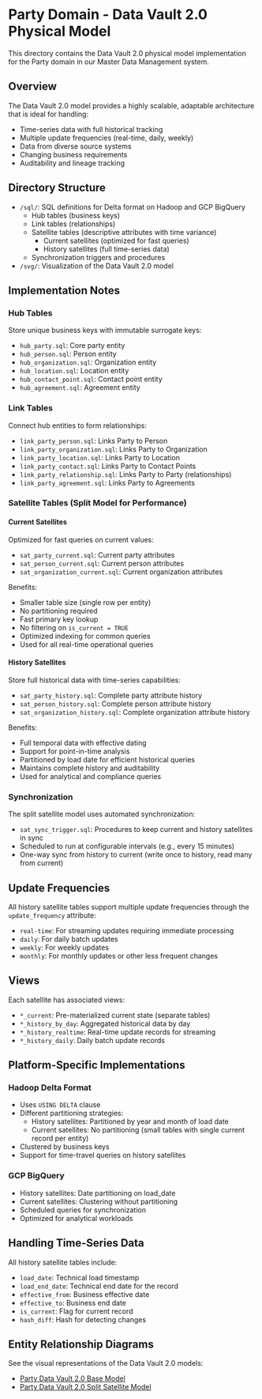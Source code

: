 # Party Domain - Data Vault 2.0 Physical Model

This directory contains the Data Vault 2.0 physical model implementation for the Party domain in our Master Data Management system.

## Overview

The Data Vault 2.0 model provides a highly scalable, adaptable architecture that is ideal for handling:
- Time-series data with full historical tracking
- Multiple update frequencies (real-time, daily, weekly)
- Data from diverse source systems
- Changing business requirements
- Auditability and lineage tracking

## Directory Structure

- `/sql/`: SQL definitions for Delta format on Hadoop and GCP BigQuery
  - Hub tables (business keys)
  - Link tables (relationships)
  - Satellite tables (descriptive attributes with time variance)
    - Current satellites (optimized for fast queries)
    - History satellites (full time-series data)
  - Synchronization triggers and procedures
- `/svg/`: Visualization of the Data Vault 2.0 model

## Implementation Notes

### Hub Tables
Store unique business keys with immutable surrogate keys:
- `hub_party.sql`: Core party entity
- `hub_person.sql`: Person entity
- `hub_organization.sql`: Organization entity
- `hub_location.sql`: Location entity
- `hub_contact_point.sql`: Contact point entity
- `hub_agreement.sql`: Agreement entity

### Link Tables
Connect hub entities to form relationships:
- `link_party_person.sql`: Links Party to Person
- `link_party_organization.sql`: Links Party to Organization
- `link_party_location.sql`: Links Party to Location
- `link_party_contact.sql`: Links Party to Contact Points
- `link_party_relationship.sql`: Links Party to Party (relationships)
- `link_party_agreement.sql`: Links Party to Agreements

### Satellite Tables (Split Model for Performance)

#### Current Satellites
Optimized for fast queries on current values:
- `sat_party_current.sql`: Current party attributes
- `sat_person_current.sql`: Current person attributes
- `sat_organization_current.sql`: Current organization attributes

Benefits:
- Smaller table size (single row per entity)
- No partitioning required
- Fast primary key lookup
- No filtering on `is_current = TRUE`
- Optimized indexing for common queries
- Used for all real-time operational queries

#### History Satellites
Store full historical data with time-series capabilities:
- `sat_party_history.sql`: Complete party attribute history
- `sat_person_history.sql`: Complete person attribute history
- `sat_organization_history.sql`: Complete organization attribute history

Benefits:
- Full temporal data with effective dating
- Support for point-in-time analysis
- Partitioned by load date for efficient historical queries
- Maintains complete history and auditability
- Used for analytical and compliance queries

### Synchronization
The split satellite model uses automated synchronization:
- `sat_sync_trigger.sql`: Procedures to keep current and history satellites in sync
- Scheduled to run at configurable intervals (e.g., every 15 minutes)
- One-way sync from history to current (write once to history, read many from current)

## Update Frequencies

All history satellite tables support multiple update frequencies through the `update_frequency` attribute:
- `real-time`: For streaming updates requiring immediate processing
- `daily`: For daily batch updates
- `weekly`: For weekly updates
- `monthly`: For monthly updates or other less frequent changes

## Views

Each satellite has associated views:
- `*_current`: Pre-materialized current state (separate tables)
- `*_history_by_day`: Aggregated historical data by day
- `*_history_realtime`: Real-time update records for streaming
- `*_history_daily`: Daily batch update records

## Platform-Specific Implementations

### Hadoop Delta Format
- Uses `USING DELTA` clause
- Different partitioning strategies:
  - History satellites: Partitioned by year and month of load date
  - Current satellites: No partitioning (small tables with single current record per entity)
- Clustered by business keys
- Support for time-travel queries on history satellites

### GCP BigQuery
- History satellites: Date partitioning on load_date
- Current satellites: Clustering without partitioning
- Scheduled queries for synchronization
- Optimized for analytical workloads

## Handling Time-Series Data

All history satellite tables include:
- `load_date`: Technical load timestamp
- `load_end_date`: Technical end date for the record
- `effective_from`: Business effective date
- `effective_to`: Business end date
- `is_current`: Flag for current record
- `hash_diff`: Hash for detecting changes

## Entity Relationship Diagrams

See the visual representations of the Data Vault 2.0 models:
- [Party Data Vault 2.0 Base Model](svg/party_data_vault_model.svg)
- [Party Data Vault 2.0 Split Satellite Model](svg/party_data_vault_split_model.svg) 